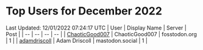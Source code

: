 # Top Users for December 2022
Last Updated: 12/01/2022 07:24:17 UTC
| User | Display Name | Server | Post |
| -- | -- | -- | -- |
| [ChaoticGood007](https://fosstodon.org/@ChaoticGood007) | ChaoticGood007 | fosstodon.org | 1 |
| [adamdriscoll](https://mastodon.social/@adamdriscoll) | Adam Driscoll | mastodon.social | 1 |
